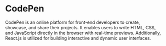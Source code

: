 # CodePen
CodePen is an online platform for front-end developers to create, showcase, and share their projects. It enables users to write HTML, CSS, and JavaScript directly in the browser with real-time previews. Additionally, React.js is utilized for building interactive and dynamic user interfaces.
